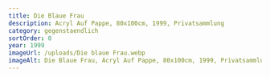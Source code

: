 ```yaml
---
title: Die Blaue Frau
description: Acryl Auf Pappe, 80x100cm, 1999, Privatsammlung
category: gegenstaendlich
sortOrder: 0
year: 1999
imageUrl: /uploads/Die blaue Frau.webp
imageAlt: Die Blaue Frau, Acryl Auf Pappe, 80x100cm, 1999, Privatsammlung
---
```

